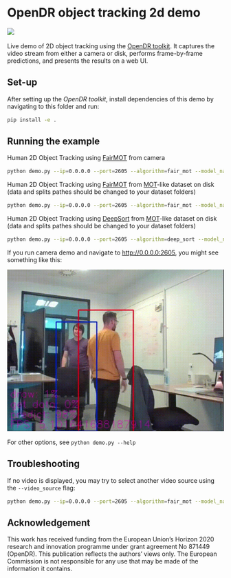# OpenDR object tracking 2d demo
<div align="left">
  <a href="https://opensource.org/licenses/Apache-2.0">
    <img src="https://img.shields.io/badge/License-Apache%202.0-blue.svg" height="20">
  </a>
</div>

Live demo of 2D object tracking using the [OpenDR toolkit](https://opendr.eu).
It captures the video stream from either a camera or disk, performs frame-by-frame predictions, and presents the results on a web UI.


## Set-up
After setting up the _OpenDR toolkit_, install dependencies of this demo by navigating to this folder and run:
```bash
pip install -e .
```


## Running the example
Human 2D Object Tracking using [FairMOT](https://arxiv.org/abs/2004.01888) from camera
```bash
python demo.py --ip=0.0.0.0 --port=2605 --algorithm=fair_mot --model_name=fairmot_dla34 --source=camera
```

Human 2D Object Tracking using [FairMOT](https://arxiv.org/abs/2004.01888) from [MOT](https://motchallenge.net/)-like dataset on disk (data and splits pathes should be changed to your dataset folders)
```bash
python demo.py --ip=0.0.0.0 --port=2605 --algorithm=fair_mot --model_name=fairmot_dla34 --source=disk --data_path=/data/sets/MOT/MOT2020/ --data_splits=/data/sets/MOT/splits/mot20.train
```

Human 2D Object Tracking using [DeepSort](https://arxiv.org/abs/1703.07402) from [MOT](https://motchallenge.net/)-like dataset on disk (data and splits pathes should be changed to your dataset folders)
```bash
python demo.py --ip=0.0.0.0 --port=2605 --algorithm=deep_sort --model_name=deep_sort --source=disk --data_path=/data/sets/MOT/MOT2020/ --data_splits=/data/sets/MOT/splits/mot20.train
```

If you run camera demo and navigate to http://0.0.0.0:2605, you might see something like this:

<img src="media/video.gif">

For other options, see `python demo.py --help`


## Troubleshooting
If no video is displayed, you may try to select another video source using the `--video_source` flag:
```bash
python demo.py --ip=0.0.0.0 --port=2605 --algorithm=fair_mot --model_name=fairmot_dla34 --source=camera --video_source 1
```

## Acknowledgement
This work has received funding from the European Union’s Horizon 2020 research and innovation programme under grant agreement No 871449 (OpenDR). This publication reflects the authors’ views only. The European Commission is not responsible for any use that may be made of the information it contains.
